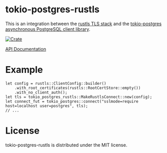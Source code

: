 # tokio-postgres-rustls
This is an integration between the [rustls TLS stack](https://github.com/ctz/rustls)
and the [tokio-postgres asynchronous PostgreSQL client library](https://github.com/sfackler/rust-postgres).

[![Crate](https://img.shields.io/crates/v/tokio-postgres-rustls.svg)](https://crates.io/crates/tokio-postgres-rustls)

[API Documentation](https://docs.rs/tokio-postgres-rustls/)

# Example

```
let config = rustls::ClientConfig::builder()
    .with_root_certificates(rustls::RootCertStore::empty())
    .with_no_client_auth();
let tls = tokio_postgres_rustls::MakeRustlsConnect::new(config);
let connect_fut = tokio_postgres::connect("sslmode=require host=localhost user=postgres", tls);
// ...
```

# License
tokio-postgres-rustls is distributed under the MIT license.
